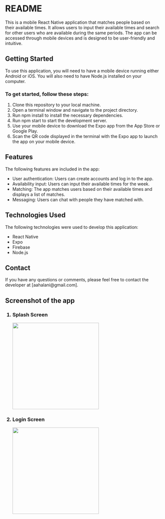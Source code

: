 <h1>README</h1>
This is a mobile React Native application that matches people based on their available times. It allows users to input their available times and search for other users who are available during the same periods. The app can be accessed through mobile devices and is designed to be user-friendly and intuitive.

<h2>Getting Started</h2>
To use this application, you will need to have a mobile device running either Android or iOS. You will also need to have Node.js installed on your computer.

<h3>To get started, follow these steps:</h3>


 <ol>
   <li>Clone this repository to your local machine.</li>
   <li>Open a terminal window and navigate to the project directory.</li>
   <li>Run npm install to install the necessary dependencies.</li>
   <li> Run npm start to start the development server. </li>
   <li> Use your mobile device to download the Expo app from the App Store or Google Play.</li>
   <li>Scan the QR code displayed in the terminal with the Expo app to launch the app on your mobile device.</li>
  </ol>

  <h2>Features</h2>
The following features are included in the app:

<ul>
<li>User authentication: Users can create accounts and log in to the app.</li>
<li>Availability input: Users can input their available times for the week.</li>
<li>Matching: The app matches users based on their available times and displays a list of matches.</li>
<li>Messaging: Users can chat with people they have matched with.</li>
</ul>
<h2>Technologies Used</h2>
The following technologies were used to develop this application:
<ul>
<li>React Native</li>
<li>Expo</li>
<li>Firebase</li>
<li>Node.js</li>
</ul>
<h2>Contact</h2>
If you have any questions or comments, please feel free to contact the developer at [aahalani@gmail.com].

<h2> Screenshot of the app </h2>
<ol>
 <h3> <li>Splash Screen </li></h3> 
 <img src="https://user-images.githubusercontent.com/29179250/235339316-91fffb60-ad6b-4217-bf17-aae15e532c21.png?raw=true" width="280"/>
 <h3> <li>Login Screen </li></h3> 
 <img src="https://user-images.githubusercontent.com/29179250/235341625-04201b55-b026-488d-8005-6cc1cd8b9a99.png?raw=true" width="280"/>

</ol>

